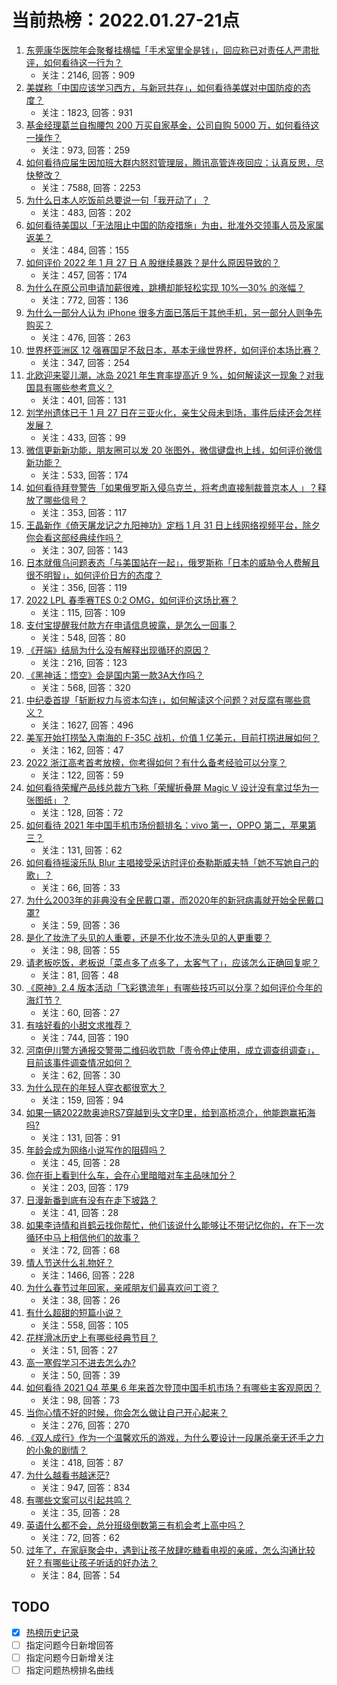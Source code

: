 # 当前热榜：2022.01.27-21点
1. [东莞康华医院年会聚餐挂横幅「手术室里全是钱」，回应称已对责任人严肃批评，如何看待这一行为？](https://www.zhihu.com/question/513605823)
    * 关注：2146, 回答：909
2. [美媒称「中国应该学习西方，与新冠共存」，如何看待美媒对中国防疫的态度？](https://www.zhihu.com/question/513524665)
    * 关注：1823, 回答：931
3. [基金经理葛兰自掏腰包 200 万买自家基金，公司自购 5000 万，如何看待这一操作？](https://www.zhihu.com/question/513548455)
    * 关注：973, 回答：259
4. [如何看待应届生因加班大群内怒怼管理层，腾讯高管连夜回应：认真反思，尽快整改？](https://www.zhihu.com/question/513499430)
    * 关注：7588, 回答：2253
5. [为什么日本人吃饭前总要说一句「我开动了」？](https://www.zhihu.com/question/498557474)
    * 关注：483, 回答：202
6. [如何看待美国以「无法阻止中国的防疫措施」为由，批准外交领事人员及家属返美？](https://www.zhihu.com/question/513500291)
    * 关注：484, 回答：155
7. [如何评价 2022 年 1 月 27 日 A 股继续暴跌？是什么原因导致的？](https://www.zhihu.com/question/513613016)
    * 关注：457, 回答：174
8. [为什么在原公司申请加薪很难，跳槽却能轻松实现 10%—30% 的涨幅？](https://www.zhihu.com/question/512200174)
    * 关注：772, 回答：136
9. [为什么一部分人认为 iPhone 很多方面已落后于其他手机，另一部分人则争先购买？](https://www.zhihu.com/question/513277533)
    * 关注：476, 回答：263
10. [世界杯亚洲区 12 强赛国足不敌日本，基本无缘世界杯，如何评价本场比赛？](https://www.zhihu.com/question/513628531)
    * 关注：347, 回答：254
11. [北欧迎来婴儿潮，冰岛 2021 年生育率提高近 9 %，如何解读这一现象？对我国具有哪些参考意义？](https://www.zhihu.com/question/513622755)
    * 关注：401, 回答：131
12. [刘学州遗体已于 1 月 27 日在三亚火化，亲生父母未到场，事件后续还会怎样发展？](https://www.zhihu.com/question/513665618)
    * 关注：433, 回答：99
13. [微信更新新功能，朋友圈可以发 20 张图外，微信键盘也上线，如何评价微信新功能？](https://www.zhihu.com/question/513603427)
    * 关注：533, 回答：174
14. [如何看待拜登警告「如果俄罗斯入侵乌克兰，将考虑直接制裁普京本人 」？释放了哪些信号？](https://www.zhihu.com/question/513444143)
    * 关注：353, 回答：117
15. [王晶新作《倚天屠龙记之九阳神功》定档 1 月 31 日上线网络视频平台，除夕你会看这部经典续作吗？](https://www.zhihu.com/question/513187325)
    * 关注：307, 回答：143
16. [日本就俄乌问题表态「与美国站在一起」，俄罗斯称「日本的威胁令人费解且很不明智」，如何评价日方的态度？](https://www.zhihu.com/question/513145826)
    * 关注：356, 回答：119
17. [2022 LPL 春季赛TES 0:2 OMG，如何评价这场比赛？](https://www.zhihu.com/question/513660221)
    * 关注：115, 回答：109
18. [支付宝提醒我付款方在申请信息披露，是怎么一回事？](https://www.zhihu.com/question/513602412)
    * 关注：548, 回答：80
19. [《开端》结局为什么没有解释出现循环的原因？](https://www.zhihu.com/question/513371779)
    * 关注：216, 回答：123
20. [《黑神话：悟空》会是国内第一款3A大作吗？](https://www.zhihu.com/question/415837048)
    * 关注：568, 回答：320
21. [中纪委首提「斩断权力与资本勾连」，如何解读这个问题？对反腐有哪些意义？](https://www.zhihu.com/question/513536175)
    * 关注：1627, 回答：496
22. [美军开始打捞坠入南海的 F-35C 战机，价值 1 亿美元，目前打捞进展如何？](https://www.zhihu.com/question/513459319)
    * 关注：162, 回答：47
23. [2022 浙江高考首考放榜，你考得如何？有什么备考经验可以分享？](https://www.zhihu.com/question/513633828)
    * 关注：122, 回答：59
24. [如何看待荣耀产品线总裁方飞称「荣耀折叠屏 Magic V 设计没有拿过华为一张图纸」？](https://www.zhihu.com/question/513630153)
    * 关注：128, 回答：72
25. [如何看待 2021 年中国手机市场份额排名：vivo 第一，OPPO 第二，苹果第三？](https://www.zhihu.com/question/513490544)
    * 关注：131, 回答：62
26. [如何看待摇滚乐队 Blur 主唱接受采访时评价泰勒斯威夫特「她不写她自己的歌」？](https://www.zhihu.com/question/513413733)
    * 关注：66, 回答：33
27. [为什么2003年的非典没有全民戴口罩，而2020年的新冠病毒就开始全民戴口罩?](https://www.zhihu.com/question/513550086)
    * 关注：59, 回答：36
28. [是化了妆洗了头见的人重要，还是不化妆不洗头见的人更重要？](https://www.zhihu.com/question/512593953)
    * 关注：98, 回答：55
29. [请老板吃饭，老板说「菜点多了点多了，太客气了」，应该怎么正确回复呢？](https://www.zhihu.com/question/511574204)
    * 关注：81, 回答：48
30. [《原神》2.4 版本活动「飞彩镌流年」有哪些技巧可以分享？如何评价今年的海灯节？](https://www.zhihu.com/question/513276950)
    * 关注：60, 回答：27
31. [有啥好看的小甜文求推荐？](https://www.zhihu.com/question/332097636)
    * 关注：744, 回答：190
32. [河南伊川警方通报交警带二维码收罚款「责令停止使用，成立调查组调查」，目前该事件调查情况如何？](https://www.zhihu.com/question/513610560)
    * 关注：62, 回答：30
33. [为什么现在的年轻人穿衣都很宽大？](https://www.zhihu.com/question/508560652)
    * 关注：159, 回答：94
34. [如果一辆2022款奥迪RS7穿越到头文字D里，给到高桥凉介，他能跑赢拓海吗?](https://www.zhihu.com/question/493535965)
    * 关注：131, 回答：91
35. [年龄会成为网络小说写作的阻碍吗？](https://www.zhihu.com/question/513446287)
    * 关注：45, 回答：28
36. [你在街上看到什么车，会在心里暗暗对车主品味加分？](https://www.zhihu.com/question/513645248)
    * 关注：203, 回答：179
37. [日漫新番到底有没有在走下坡路？](https://www.zhihu.com/question/512463379)
    * 关注：41, 回答：28
38. [如果李诗情和肖鹤云找你帮忙，他们该说什么能够让不带记忆你的，在下一次循环中马上相信他们的故事？](https://www.zhihu.com/question/513081623)
    * 关注：72, 回答：68
39. [情人节送什么礼物好？](https://www.zhihu.com/question/22625052)
    * 关注：1466, 回答：228
40. [为什么春节过年回家，亲戚朋友们最喜欢问工资？](https://www.zhihu.com/question/513500436)
    * 关注：38, 回答：26
41. [有什么超甜的短篇小说？](https://www.zhihu.com/question/333872580)
    * 关注：558, 回答：105
42. [花样滑冰历史上有哪些经典节目？](https://www.zhihu.com/question/371478125)
    * 关注：51, 回答：27
43. [高一寒假学习不进去怎么办?](https://www.zhihu.com/question/513657781)
    * 关注：50, 回答：39
44. [如何看待 2021 Q4 苹果 6 年来首次登顶中国手机市场？有哪些主客观原因？](https://www.zhihu.com/question/513640779)
    * 关注：98, 回答：73
45. [当你心情不好的时候，你会怎么做让自己开心起来？](https://www.zhihu.com/question/509980570)
    * 关注：276, 回答：270
46. [《双人成行》作为一个温馨欢乐的游戏，为什么要设计一段屠杀毫无还手之力的小象的剧情？](https://www.zhihu.com/question/506647216)
    * 关注：418, 回答：87
47. [为什么越看书越迷茫?](https://www.zhihu.com/question/507197273)
    * 关注：947, 回答：834
48. [有哪些文案可以引起共鸣？](https://www.zhihu.com/question/507642910)
    * 关注：35, 回答：28
49. [英语什么都不会，总分班级倒数第三有机会考上高中吗？](https://www.zhihu.com/question/513436919)
    * 关注：72, 回答：62
50. [过年了，在家庭聚会中，遇到让孩子放肆吃糖看电视的亲戚，怎么沟通比较好？有哪些让孩子听话的好办法？](https://www.zhihu.com/question/366027338)
    * 关注：84, 回答：54
## TODO
* [x] [热榜历史记录](hot_history/AllHot.md)
* [ ] 指定问题今日新增回答
* [ ] 指定问题今日新增关注
* [ ] 指定问题热榜排名曲线
